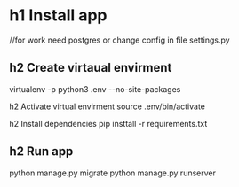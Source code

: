 h1 Install app 
======================
//for work need postgres or change config in file settings.py



h2 Create virtaual envirment
-----------------------
virtualenv -p python3 .env --no-site-packages

h2 Activate virtual envirment
source .env/bin/activate

h2 Install dependencies
pip insttall -r requirements.txt

h2  Run app
------------------------  
python manage.py migrate
python manage.py runserver 

